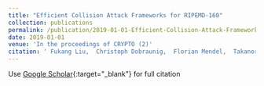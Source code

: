 ```yaml
---
title: "Efficient Collision Attack Frameworks for RIPEMD-160"
collection: publications
permalink: /publication/2019-01-01-Efficient-Collision-Attack-Frameworks-for-RIPEMD-160
date: 2019-01-01
venue: 'In the proceedings of CRYPTO (2)'
citation: ' Fukang Liu,  Christoph Dobraunig,  Florian Mendel,  Takanori Isobe,  Gaoli Wang,  Zhenfu Cao, &quot;Efficient Collision Attack Frameworks for RIPEMD-160.&quot; In the proceedings of CRYPTO (2), 2019.'
---
```

Use [Google Scholar](https://scholar.google.com/scholar?q=Efficient+Collision+Attack+Frameworks+for+RIPEMD+160){:target="_blank"} for full citation